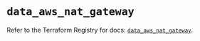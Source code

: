 # `data_aws_nat_gateway`

Refer to the Terraform Registry for docs: [`data_aws_nat_gateway`](https://registry.terraform.io/providers/hashicorp/aws/6.10.0/docs/data-sources/nat_gateway).
